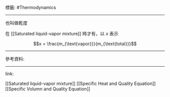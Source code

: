 標籤: #Thermodynamics 

---

也叫做乾度

在 [[Saturated liquid-vapor mixture]] 時才有，以 $x$ 表示

$$x = \frac{m_{\text{vapor}}}{m_{\text{total}}}$$

---

參考資料:



---

link:

[[Saturated liquid-vapor mixture]]
[[Specific Heat and Quality Equation]]
[[Specific Volumn and Quality Equation]]